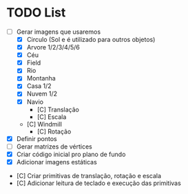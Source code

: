 # TODO List

- [ ] Gerar imagens que usaremos
  - [X] Circulo (Sol e é utilizado para outros objetos)
  - [X] Arvore 1/2/3/4/5/6
  - [X] Céu
  - [X] Field
  - [X] Rio
  - [X] Montanha
  - [X] Casa 1/2
  - [X] Nuvem 1/2
  - [X] Navio
  	- [C] Translação
	- [C] Escala
  - [C] Windmill
  	- [C] Rotação
- [X] Definir pontos
- [ ] Gerar matrizes de vértices
- [X] Criar código inicial pro plano de fundo
- [X] Adicionar imagens estáticas
- [C] Criar primitivas de translação, rotação e escala
- [C] Adicionar leitura de teclado e execução das primitivas
